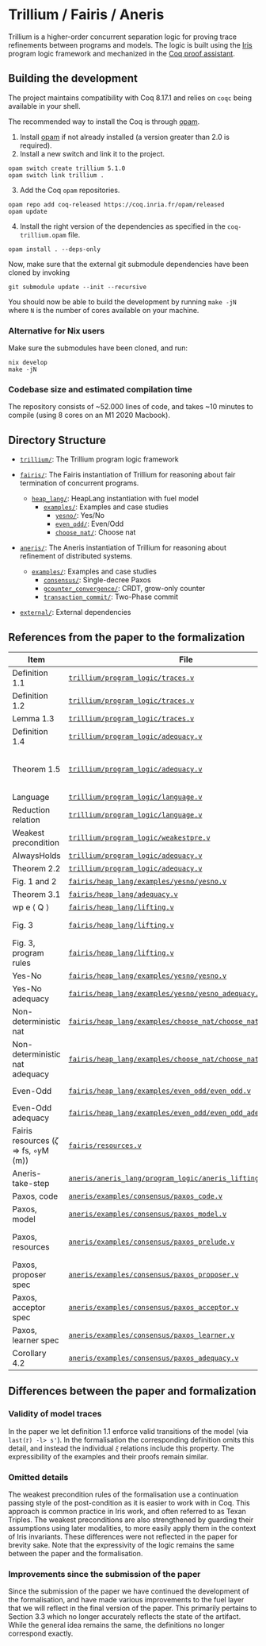 # Trillium / Fairis / Aneris

Trillium is a higher-order concurrent separation logic for proving trace
refinements between programs and models. The logic is built using the
[Iris](https://iris-project.org) program logic framework and mechanized in the
[Coq proof assistant](https://coq.inria.fr/).

## Building the development

The project maintains compatibility with Coq 8.17.1 and relies on `coqc` being
available in your shell.

The recommended way to install the Coq is through [opam](https://opam.ocaml.org/doc/Install.html).

1. Install [opam](https://opam.ocaml.org/doc/Install.html) if not already
   installed (a version greater than 2.0 is required).
2. Install a new switch and link it to the project.
```
opam switch create trillium 5.1.0
opam switch link trillium .
```
3. Add the Coq `opam` repositories.
```
opam repo add coq-released https://coq.inria.fr/opam/released
opam update
```
4. Install the right version of the dependencies as specified in the
   `coq-trillium.opam` file.
```
opam install . --deps-only
```

Now, make sure that the external git submodule dependencies have been cloned by
invoking
```
git submodule update --init --recursive
```

You should now be able to build the development by running `make -jN` where `N`
is the number of cores available on your machine.

### Alternative for Nix users

Make sure the submodules have been cloned, and run:

```
nix develop
make -jN
```

### Codebase size and estimated compilation time

The repository consists of ~52.000 lines of code,
and takes ~10 minutes to compile (using 8 cores on an M1 2020 Macbook).

## Directory Structure

- [`trillium/`](trillium/): The Trillium program logic framework

- [`fairis/`](fairis/): The Fairis instantiation of Trillium for reasoning
  about fair termination of concurrent programs.
  + [`heap_lang/`](fairis/heap_lang/): HeapLang instantiation with fuel model
    * [`examples/`](fairis/heap_lang/examples/): Examples and case studies
      - [`yesno/`](fairis/heap_lang/examples/yesno): Yes/No
      - [`even_odd/`](fairis/heap_lang/examples/even_odd): Even/Odd
      - [`choose_nat/`](fairis/heap_lang/examples/choose_nat): Choose nat
  
- [`aneris/`](aneris/): The Aneris instantiation of Trillium for reasoning about
    refinement of distributed systems.
  + [`examples/`](aneris/examples/): Examples and case studies
    * [`consensus/`](aneris/examples/consensus): Single-decree Paxos
    * [`gcounter_convergence/`](aneris/examples/gcounter_convergence): CRDT, grow-only counter
    * [`transaction_commit/`](aneris/examples/transaction_commit): Two-Phase commit

- [`external/`](external/): External dependencies


## References from the paper to the formalization
| Item                  | File                                                                                                     | Name                                                                                                                    |
|-----------------------|----------------------------------------------------------------------------------------------------------|-------------------------------------------------------------------------------------------------------------------------|
| Definition 1.1        | [`trillium/program_logic/traces.v`](trillium/program_logic/traces.v)                                                                                                         | `continued_simulation_pre`                                                                                                                        |
| Definition 1.2        | [`trillium/program_logic/traces.v`](trillium/program_logic/traces.v)                                     | `continued_simulation`                                                                                                  |
| Lemma 1.3             | [`trillium/program_logic/traces.v`](trillium/program_logic/traces.v)                                     | `produced_inf_aux_trace_valid_inf`                                                                                      |
| Definition 1.4        | [`trillium/program_logic/adequacy.v`](trillium/program_logic/adequacy.v)                                 | `rel_finitary`                                                                                                          |
| Theorem 1.5           | [`trillium/program_logic/adequacy.v`](trillium/program_logic/adequacy.v)                                 | morally `simulation_correspondence_multiple`, otherwise Cleaveland and Sokolsky 2021                                    |
| Language              | [`trillium/program_logic/language.v`](trillium/program_logic/language.v)                                 | `language`                                                                                                              |
| Reduction relation    | [`trillium/program_logic/language.v`](trillium/program_logic/language.v)                                 | `locale_step`                                                                                                           |
| Weakest precondition  | [`trillium/program_logic/weakestpre.v`](trillium/program_logic/weakestpre.v)                             | `wp_def`                                                                                                                |
| AlwaysHolds           | [`trillium/program_logic/adequacy.v`](trillium/program_logic/adequacy.v)                                 | `rel_always_holds`                                                                                                    |
| Theorem 2.2           | [`trillium/program_logic/adequacy.v`](trillium/program_logic/adequacy.v)                                 | `wp_strong_adequacy`                                                                                                    |
| Fig. 1 and 2          | [`fairis/heap_lang/examples/yesno/yesno.v`](fairis/heap_lang/examples/yesno/yesno.v)                                         | `yes`, `no`, `start`, `the_fair_model`                                                                                       |
| Theorem 3.1           | [`fairis/heap_lang/adequacy.v`](fairis/heap_lang/adequacy.v)                                               | `strong_simulation_adequacy`                                                                                                   |
| wp e ⟨ Q ⟩            | [`fairis/heap_lang/lifting.v`](fairis/heap_lang/lifting.v)                                               | `sswp`                                                                                                                  |
| Fig. 3                | [`fairis/heap_lang/lifting.v`](fairis/heap_lang/lifting.v)                                               | `wp_step_fuel`, `wp_role_dealloc`, `wp_step_model`, `wp_role_fork`                                                      |
| Fig. 3, program rules | [`fairis/heap_lang/lifting.v`](fairis/heap_lang/lifting.v)                                               | `wp_alloc`, `wp_store`, `wp_cmpxchg_suc`, `wp_cmpxchg_fail` `sswp_pure_step`                                            |
| Yes-No                | [`fairis/heap_lang/examples/yesno/yesno.v`](fairis/heap_lang/examples/yesno/yesno.v)                                         | `yes_no_inv`, `yes_spec`, `no_spec`                                                                                     |
| Yes-No adequacy               | [`fairis/heap_lang/examples/yesno/yesno_adequacy.v`](fairis/heap_lang/examples/yesno/yesno_adequacy.v)                                         |  |
| Non-deterministic nat | [`fairis/heap_lang/examples/choose_nat/choose_nat.v`](fairis/heap_lang/examples/choose_nat/choose_nat.v)                     | `choose_nat_inv`, `choose_nat_spec`                                                                             |
| Non-deterministic nat adequacy | [`fairis/heap_lang/examples/choose_nat/choose_nat_adequacy.v`](fairis/heap_lang/examples/choose_nat/choose_nat.v)                     | `ξ_cn`    |
| Even-Odd              | [`fairis/heap_lang/examples/even_odd/even_odd.v`](fairis/heap_lang/examples/even_odd/even_odd.v)                             | `start`, `the_model`, `evenodd_inv` `start_spec`                                                                        |
| Even-Odd adequacy             | [`fairis/heap_lang/examples/even_odd/even_odd_adequacy.v`](fairis/heap_lang/examples/even_odd/even_odd_adequacy.v)           | `evenodd_mdl_progress`, `evenodd_mdl_mono`, `ξ_evenodd_trace`                                                           |
| Fairis resources (𝜁 ⇒ fs, ◦𝛾M (m))      | [`fairis/resources.v`](fairis/resources.v) | `has_fuels 𝜁 fs`, `frag_model_is m` |
| Aneris-take-step      | [`aneris/aneris_lang/program_logic/aneris_lifting.v`](aneris/aneris_lang/program_logic/aneris_lifting.v) | `aneris_wp_atomic_take_step_model_alt`                                                                                  |
| Paxos, code           | [`aneris/examples/consensus/paxos_code.v`](aneris/examples/consensus/paxos_code.v)                       | `acceptor`, `proposer`, `learner`, `client`                                                                             |
| Paxos, model          | [`aneris/examples/consensus/paxos_model.v`](aneris/examples/consensus/paxos_model.v)                     | `PNext`, `paxos_correct`                                                                                                |
| Paxos, resources      | [`aneris/examples/consensus/paxos_prelude.v`](aneris/examples/consensus/paxos_prelude.v)                 | `msgs_auth`, `msgs_elem_of`, `maxBal_auth`, `maxBal_frag`, `maxVal_auth`, `maxVal_frag`, `pending`, `shot`, `paxos_inv` |
| Paxos, proposer spec  | [`aneris/examples/consensus/paxos_proposer.v`](aneris/examples/consensus/paxos_proposer.v)               | `proposer_spec`                                                                                                         |
| Paxos, acceptor spec  | [`aneris/examples/consensus/paxos_acceptor.v`](aneris/examples/consensus/paxos_acceptor.v)               | `acceptor_spec`                                                                                                         |
| Paxos, learner spec   | [`aneris/examples/consensus/paxos_learner.v`](aneris/examples/consensus/paxos_learner.v)                 | `learner_spec`                                                                                                          |
| Corollary 4.2         | [`aneris/examples/consensus/paxos_adequacy.v`](aneris/examples/consensus/paxos_adequacy.v)               | `simulates`, `paxos_correct_impl`                                                                                       |

## Differences between the paper and formalization

### Validity of model traces

In the paper we let definition 1.1 enforce valid transitions of the model
(via `last(𝜏) -l> s'`).
In the formalisation the corresponding definition omits this detail,
and instead the individual `𝜉` relations include this property.
The expressibility of the examples and their proofs remain similar.

### Omitted details

The weakest precondition rules of the formalisation use a continuation passing
style of the post-condition as it is easier to work with in Coq.
This approach is common practice in Iris work, and often referred to as
Texan Triples.
The weakest preconditions are also strengthened by guarding their assumptions
using later modalities, to more easily apply them in the context of Iris
invariants.
These differences were not reflected in the paper for brevity sake.
Note that the expressivity of the logic remains the same between the paper
and the formalisation.

### Improvements since the submission of the paper

Since the submission of the paper we have continued the development of the formalisation,
and have made various improvements to the fuel layer that we will reflect in the final version of the paper.
This primarily pertains to Section 3.3 which no longer accurately reflects the state of the artifact.
While the general idea remains the same, the definitions no longer correspond exactly.
